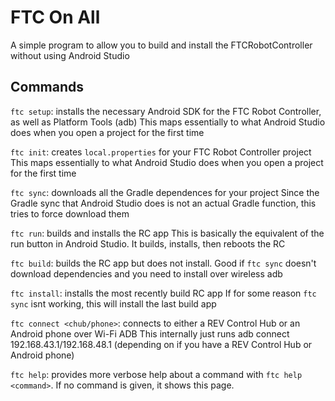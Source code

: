 # FTC On All
A simple program to allow you to build and install the FTCRobotController without using Android Studio

## Commands

`ftc setup`: installs the necessary Android SDK for the FTC Robot Controller, as well as Platform Tools (adb)
This maps essentially to what Android Studio does when you open a project for the first time


`ftc init`: creates `local.properties` for your FTC Robot Controller project
This maps essentially to what Android Studio does when you open a project for the first time


`ftc sync`: downloads all the Gradle dependences for your project
Since the Gradle sync that Android Studio does is not an actual Gradle function, this tries to force download them


`ftc run`: builds and installs the RC app
This is basically the equivalent of the run button in Android Studio. It builds, installs, then reboots the RC


`ftc build`: builds the RC app but does not install.
Good if `ftc sync` doesn't download dependencies and you need to install over wireless adb


`ftc install`: installs the most recently build RC app
If for some reason `ftc sync` isnt working, this will install the last build app


`ftc connect <chub/phone>`: connects to either a REV Control Hub or an Android phone over Wi-Fi ADB
This internally just runs adb connect 192.168.43.1/192.168.48.1 (depending on if you have a REV Control Hub or Android phone)


`ftc help`: provides more verbose help about a command with `ftc help <command>`. If no command is given, it shows this page.
